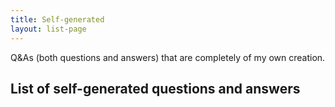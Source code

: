 ```yaml
---
title: Self-generated
layout: list-page
---
```


Q&As (both questions and answers) that are completely of my own creation.

## List of self-generated questions and answers
